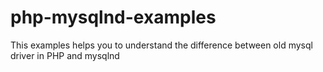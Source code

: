 php-mysqlnd-examples
====================

This examples helps you to understand the difference between old mysql driver in PHP and mysqlnd